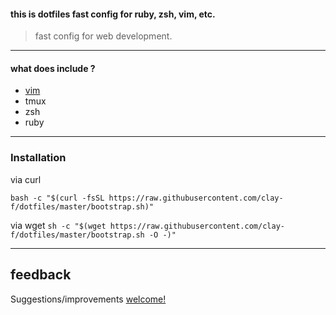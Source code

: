 #### this is dotfiles fast config for ruby, zsh, vim, etc.
> fast config for web development.
***
#### what does include ?
 * <a href="https://github.com/clay-f/dotfiles/tree/master/vim">vim</a>
 * tmux
 * zsh
 * ruby

***
### Installation
via curl

` bash -c "$(curl -fsSL https://raw.githubusercontent.com/clay-f/dotfiles/master/bootstrap.sh)" `

via wget
`sh -c "$(wget https://raw.githubusercontent.com/clay-f/dotfiles/master/bootstrap.sh -O -)" `

***
## feedback
Suggestions/improvements <a href="https://github.com/clay-f/dotfiles/issues/new">welcome!</a>

